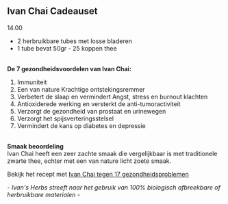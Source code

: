 ## Ivan Chai Cadeauset
14.00 <br>
- 2 herbruikbare tubes met losse bladeren <br>
- 1 tube bevat 50gr - 25 koppen thee <br><br>

**De 7 gezondheidsvoordelen van Ivan Chai:**<br>
1. Immuniteit
2. Een van nature Krachtige ontstekingsremmer
3. Verbetert de slaap en vermindert Angst, stress en burnout klachten
4. Antioxiderede werking en versterkt de anti-tumoractiviteit
5. Verzorgt de gezondheid van prostaat en urinewegen
6. Verzorgt het spijsverteringsstelsel
7. Vermindert de kans op diabetes en depressie <br><br>

**Smaak beoordeling**<br>
Ivan Chai heeft een zeer zachte smaak die vergelijkbaar is met traditionele zwarte thee, echter met een van nature licht zoete smaak.

Bekijk het recept met [Ivan Chai tegen 17 gezondheidsproblemen](https://www.ivansherbs.nl/pages/ivan-chai-tegen-17-gezondheidsproblemen)

_- Ivan's Herbs streeft naar het gebruik van 100% biologisch afbreekbare of herbruikbare materialen -_
